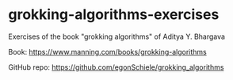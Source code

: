 # grokking-algorithms-exercises
Exercises of the book "grokking algorithms" of Aditya Y. Bhargava


Book:
https://www.manning.com/books/grokking-algorithms

GitHub repo:
https://github.com/egonSchiele/grokking_algorithms
